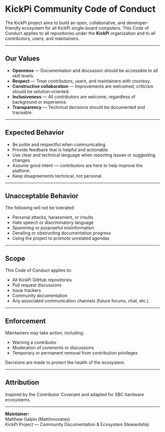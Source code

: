 # KickPi Community Code of Conduct

The KickPi project aims to build an open, collaborative, and developer-friendly ecosystem
for all KickPi single-board computers. This Code of Conduct applies to all repositories
under the **KickPi** organization and to all contributors, users, and maintainers.

---

## Our Values

- **Openness** — Documentation and discussion should be accessible to all skill levels.
- **Respect** — Treat contributors, users, and maintainers with courtesy.
- **Constructive collaboration** — Improvements are welcomed; criticism should be solution-oriented.
- **Inclusiveness** — All contributors are welcome, regardless of background or experience.
- **Transparency** — Technical decisions should be documented and traceable.

---

## Expected Behavior

- Be polite and respectful when communicating.
- Provide feedback that is helpful and actionable.
- Use clear and technical language when reporting issues or suggesting changes.
- Assume good intent — contributors are here to help improve the platform.
- Keep disagreements technical, not personal.

---

## Unacceptable Behavior

The following will not be tolerated:

- Personal attacks, harassment, or insults
- Hate speech or discriminatory language
- Spamming or purposeful misinformation
- Derailing or obstructing documentation progress
- Using the project to promote unrelated agendas

---

## Scope

This Code of Conduct applies to:

- All KickPi GitHub repositories
- Pull request discussions
- Issue trackers
- Community documentation
- Any associated communication channels (future forums, chat, etc.)

---

## Enforcement

Maintainers may take action, including:

- Warning a contributor
- Moderation of comments or discussions
- Temporary or permanent removal from contribution privileges

Decisions are made to protect the health of the ecosystem.

---

## Attribution

Inspired by the Contributor Covenant and adapted for SBC hardware ecosystems.

---

**Maintainer:**  
Matthew Galpin (MattInnovates)  
KickPi Project — Community Documentation & Ecosystem Stewardship
